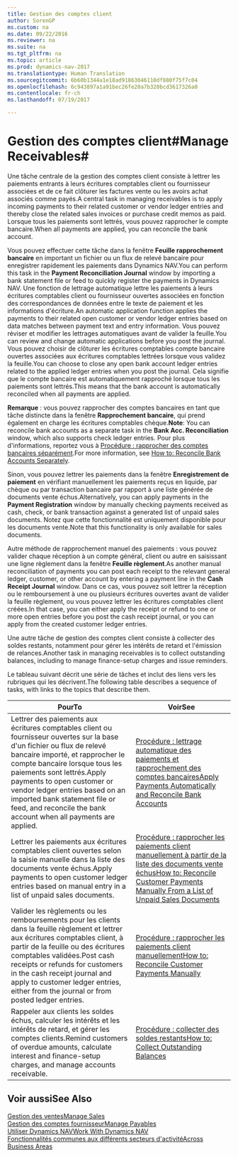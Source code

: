 ```yaml
---
title: Gestion des comptes client
author: SorenGP
ms.custom: na
ms.date: 09/22/2016
ms.reviewer: na
ms.suite: na
ms.tgt_pltfrm: na
ms.topic: article
ms.prod: dynamics-nav-2017
ms.translationtype: Human Translation
ms.sourcegitcommit: 6b60b1344a1e18ad91863046110df880f75f7c04
ms.openlocfilehash: 6c943897a1a91bec26fe20a7b320bcd3617326a0
ms.contentlocale: fr-ch
ms.lasthandoff: 07/19/2017

---
```


# <a name="manage-receivables"></a><span data-ttu-id="04913-102">Gestion des comptes client#</span><span class="sxs-lookup"><span data-stu-id="04913-102">Manage Receivables#</span></span>
<span data-ttu-id="04913-103">Une tâche centrale de la gestion des comptes client consiste à lettrer les paiements entrants à leurs écritures comptables client ou fournisseur associées et de ce fait clôturer les factures vente ou les avoirs achat associés comme payés.</span><span class="sxs-lookup"><span data-stu-id="04913-103">A central task in managing receivables is to apply incoming payments to their related customer or vendor ledger entries and thereby close the related sales invoices or purchase credit memos as paid.</span></span> <span data-ttu-id="04913-104">Lorsque tous les paiements sont lettrés, vous pouvez rapprocher le compte bancaire.</span><span class="sxs-lookup"><span data-stu-id="04913-104">When all payments are applied, you can reconcile the bank account.</span></span>  

<span data-ttu-id="04913-105">Vous pouvez effectuer cette tâche dans la fenêtre **Feuille rapprochement bancaire** en important un fichier ou un flux de relevé bancaire pour enregistrer rapidement les paiements dans Dynamics NAV.</span><span class="sxs-lookup"><span data-stu-id="04913-105">You can perform this task in the **Payment Reconciliation Journal** window by importing a bank statement file or feed to quickly register the payments in Dynamics NAV.</span></span> <span data-ttu-id="04913-106">Une fonction de lettrage automatique lettre les paiements à leurs écritures comptables client ou fournisseur ouvertes associées en fonction des correspondances de données entre le texte de paiement et les informations d'écriture.</span><span class="sxs-lookup"><span data-stu-id="04913-106">An automatic application function applies the payments to their related open customer or vendor ledger entries based on data matches between payment text and entry information.</span></span> <span data-ttu-id="04913-107">Vous pouvez réviser et modifier les lettrages automatiques avant de valider la feuille.</span><span class="sxs-lookup"><span data-stu-id="04913-107">You can review and change automatic applications before you post the journal.</span></span> <span data-ttu-id="04913-108">Vous pouvez choisir de clôturer les écritures comptables compte bancaire ouvertes associées aux écritures comptables lettrées lorsque vous validez la feuille.</span><span class="sxs-lookup"><span data-stu-id="04913-108">You can choose to close any open bank account ledger entries related to the applied ledger entries when you post the journal.</span></span> <span data-ttu-id="04913-109">Cela signifie que le compte bancaire est automatiquement rapproché lorsque tous les paiements sont lettrés.</span><span class="sxs-lookup"><span data-stu-id="04913-109">This means that the bank account is automatically reconciled when all payments are applied.</span></span>

<span data-ttu-id="04913-110">**Remarque** : vous pouvez rapprocher des comptes bancaires en tant que tâche distincte dans la fenêtre **Rapprochement bancaire**, qui prend également en charge les écritures comptables chèque.</span><span class="sxs-lookup"><span data-stu-id="04913-110">**Note**: You can reconcile bank accounts as a separate task in the **Bank Acc. Reconciliation** window, which also supports check ledger entries.</span></span> <span data-ttu-id="04913-111">Pour plus d'informations, reportez vous à [Procédure : rapprocher des comptes bancaires séparément](bank-how-reconcile-bank-accounts-separately.md).</span><span class="sxs-lookup"><span data-stu-id="04913-111">For more information, see [How to: Reconcile Bank Accounts Separately](bank-how-reconcile-bank-accounts-separately.md).</span></span>

<span data-ttu-id="04913-112">Sinon, vous pouvez lettrer les paiements dans la fenêtre **Enregistrement de paiement** en vérifiant manuellement les paiements reçus en liquide, par chèque ou par transaction bancaire par rapport à une liste générée de documents vente échus.</span><span class="sxs-lookup"><span data-stu-id="04913-112">Alternatively, you can apply payments in the **Payment Registration** window by manually checking payments received as cash, check, or bank transaction against a generated list of unpaid sales documents.</span></span> <span data-ttu-id="04913-113">Notez que cette fonctionnalité est uniquement disponible pour les documents vente.</span><span class="sxs-lookup"><span data-stu-id="04913-113">Note that this functionality is only available for sales documents.</span></span>

<span data-ttu-id="04913-114">Autre méthode de rapprochement manuel des paiements : vous pouvez valider chaque réception à un compte général, client ou autre en saisissant une ligne règlement dans la fenêtre **Feuille règlement**.</span><span class="sxs-lookup"><span data-stu-id="04913-114">As another manual reconciliation of payments you can post each receipt to the relevant general ledger, customer, or other account by entering a payment line in the **Cash Receipt Journal** window.</span></span> <span data-ttu-id="04913-115">Dans ce cas, vous pouvez soit lettrer la réception ou le remboursement à une ou plusieurs écritures ouvertes avant de valider la feuille règlement, ou vous pouvez lettrer les écritures comptables client créées.</span><span class="sxs-lookup"><span data-stu-id="04913-115">In that case, you can either apply the receipt or refund to one or more open entries before you post the cash receipt journal, or you can apply from the created customer ledger entries.</span></span>

<span data-ttu-id="04913-116">Une autre tâche de gestion des comptes client consiste à collecter des soldes restants, notamment pour gérer les intérêts de retard et l'émission de relances.</span><span class="sxs-lookup"><span data-stu-id="04913-116">Another task in managing receivables is to collect outstanding balances, including to manage finance-setup charges and issue reminders.</span></span>

<span data-ttu-id="04913-117">Le tableau suivant décrit une série de tâches et inclut des liens vers les rubriques qui les décrivent.</span><span class="sxs-lookup"><span data-stu-id="04913-117">The following table describes a sequence of tasks, with links to the topics that describe them.</span></span>

|<span data-ttu-id="04913-118">Pour</span><span class="sxs-lookup"><span data-stu-id="04913-118">To</span></span> |<span data-ttu-id="04913-119">Voir</span><span class="sxs-lookup"><span data-stu-id="04913-119">See</span></span> |
|---|----|
|<span data-ttu-id="04913-120">Lettrer des paiements aux écritures comptables client ou fournisseur ouvertes sur la base d'un fichier ou flux de relevé bancaire importé, et rapprocher le compte bancaire lorsque tous les paiements sont lettrés.</span><span class="sxs-lookup"><span data-stu-id="04913-120">Apply payments to open customer or vendor ledger entries based on an imported bank statement file or feed, and reconcile the bank account when all payments are applied.</span></span>|[<span data-ttu-id="04913-121">Procédure : lettrage automatique des paiements et rapprochement des comptes bancaires</span><span class="sxs-lookup"><span data-stu-id="04913-121">Apply Payments Automatically and Reconcile Bank Accounts</span></span>](receivables-apply-payments-auto-reconcile-bank-accounts.md)|
|<span data-ttu-id="04913-122">Lettrer les paiements aux écritures comptables client ouvertes selon la saisie manuelle dans la liste des documents vente échus.</span><span class="sxs-lookup"><span data-stu-id="04913-122">Apply payments to open customer ledger entries based on manual entry in a list of unpaid sales documents.</span></span> | [<span data-ttu-id="04913-123">Procédure : rapprocher les paiements client manuellement à partir de la liste des documents vente échus</span><span class="sxs-lookup"><span data-stu-id="04913-123">How to: Reconcile Customer Payments Manually From a List of Unpaid Sales Documents</span></span>](receivables-how-reconcile-customer-payments-list-unpaid-sales-documents.md)|
|<span data-ttu-id="04913-124">Valider les règlements ou les remboursements pour les clients dans la feuille règlement et lettrer aux écritures comptables client, à partir de la feuille ou des écritures comptables validées.</span><span class="sxs-lookup"><span data-stu-id="04913-124">Post cash receipts or refunds for customers in the cash receipt journal and apply to customer ledger entries, either from the journal or from posted ledger entries.</span></span> | [<span data-ttu-id="04913-125">Procédure : rapprocher les paiements client manuellement</span><span class="sxs-lookup"><span data-stu-id="04913-125">How to: Reconcile Customer Payments Manually</span></span>](receivables-how-apply-sales-transactions-manually.md) |
|<span data-ttu-id="04913-126">Rappeler aux clients les soldes échus, calculer les intérêts et les intérêts de retard, et gérer les comptes clients.</span><span class="sxs-lookup"><span data-stu-id="04913-126">Remind customers of overdue amounts, calculate interest and finance-setup charges, and manage accounts receivable.</span></span> | [<span data-ttu-id="04913-127">Procédure : collecter des soldes restants</span><span class="sxs-lookup"><span data-stu-id="04913-127">How to: Collect Outstanding Balances</span></span>](receivables-collect-outstanding-balances.md) |

## <a name="see-also"></a><span data-ttu-id="04913-128">Voir aussi</span><span class="sxs-lookup"><span data-stu-id="04913-128">See Also</span></span>
[<span data-ttu-id="04913-129">Gestion des ventes</span><span class="sxs-lookup"><span data-stu-id="04913-129">Manage Sales</span></span>](sales-manage-sales.md)  
[<span data-ttu-id="04913-130">Gestion des comptes fournisseur</span><span class="sxs-lookup"><span data-stu-id="04913-130">Manage Payables</span></span>](payables-manage-payables.md)  
[<span data-ttu-id="04913-131">Utiliser Dynamics NAV</span><span class="sxs-lookup"><span data-stu-id="04913-131">Work With Dynamics NAV</span></span>](ui-work-product.md)  
[<span data-ttu-id="04913-132">Fonctionnalités communes aux différents secteurs d'activité</span><span class="sxs-lookup"><span data-stu-id="04913-132">Across Business Areas</span></span>](ui-across-business-areas.md)

